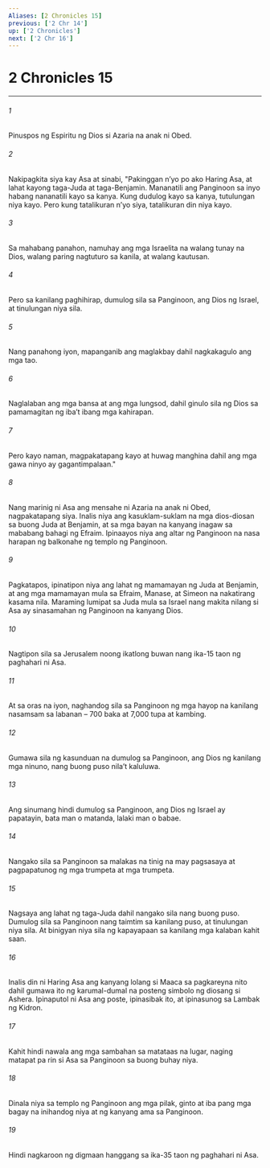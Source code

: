 ```yaml
---
Aliases: [2 Chronicles 15]
previous: ['2 Chr 14']
up: ['2 Chronicles']
next: ['2 Chr 16']
---
```

# 2 Chronicles 15

***

###### 1
Pinuspos ng Espiritu ng Dios si Azaria na anak ni Obed. 

###### 2
Nakipagkita siya kay Asa at sinabi, "Pakinggan nʼyo po ako Haring Asa, at lahat kayong taga-Juda at taga-Benjamin. Mananatili ang Panginoon sa inyo habang nananatili kayo sa kanya. Kung dudulog kayo sa kanya, tutulungan niya kayo. Pero kung tatalikuran nʼyo siya, tatalikuran din niya kayo. 

###### 3
Sa mahabang panahon, namuhay ang mga Israelita na walang tunay na Dios, walang paring nagtuturo sa kanila, at walang kautusan. 

###### 4
Pero sa kanilang paghihirap, dumulog sila sa Panginoon, ang Dios ng Israel, at tinulungan niya sila. 

###### 5
Nang panahong iyon, mapanganib ang maglakbay dahil nagkakagulo ang mga tao. 

###### 6
Naglalaban ang mga bansa at ang mga lungsod, dahil ginulo sila ng Dios sa pamamagitan ng ibaʼt ibang mga kahirapan. 

###### 7
Pero kayo naman, magpakatapang kayo at huwag manghina dahil ang mga gawa ninyo ay gagantimpalaan." 

###### 8
Nang marinig ni Asa ang mensahe ni Azaria na anak ni Obed, nagpakatapang siya. Inalis niya ang kasuklam-suklam na mga dios-diosan sa buong Juda at Benjamin, at sa mga bayan na kanyang inagaw sa mababang bahagi ng Efraim. Ipinaayos niya ang altar ng Panginoon na nasa harapan ng balkonahe ng templo ng Panginoon. 

###### 9
Pagkatapos, ipinatipon niya ang lahat ng mamamayan ng Juda at Benjamin, at ang mga mamamayan mula sa Efraim, Manase, at Simeon na nakatirang kasama nila. Maraming lumipat sa Juda mula sa Israel nang makita nilang si Asa ay sinasamahan ng Panginoon na kanyang Dios. 

###### 10
Nagtipon sila sa Jerusalem noong ikatlong buwan nang ika-15 taon ng paghahari ni Asa. 

###### 11
At sa oras na iyon, naghandog sila sa Panginoon ng mga hayop na kanilang nasamsam sa labanan – 700 baka at 7,000 tupa at kambing. 

###### 12
Gumawa sila ng kasunduan na dumulog sa Panginoon, ang Dios ng kanilang mga ninuno, nang buong puso nilaʼt kaluluwa. 

###### 13
Ang sinumang hindi dumulog sa Panginoon, ang Dios ng Israel ay papatayin, bata man o matanda, lalaki man o babae. 

###### 14
Nangako sila sa Panginoon sa malakas na tinig na may pagsasaya at pagpapatunog ng mga trumpeta at mga trumpeta. 

###### 15
Nagsaya ang lahat ng taga-Juda dahil nangako sila nang buong puso. Dumulog sila sa Panginoon nang taimtim sa kanilang puso, at tinulungan niya sila. At binigyan niya sila ng kapayapaan sa kanilang mga kalaban kahit saan. 

###### 16
Inalis din ni Haring Asa ang kanyang lolang si Maaca sa pagkareyna nito dahil gumawa ito ng karumal-dumal na posteng simbolo ng diosang si Ashera. Ipinaputol ni Asa ang poste, ipinasibak ito, at ipinasunog sa Lambak ng Kidron. 

###### 17
Kahit hindi nawala ang mga sambahan sa matataas na lugar, naging matapat pa rin si Asa sa Panginoon sa buong buhay niya. 

###### 18
Dinala niya sa templo ng Panginoon ang mga pilak, ginto at iba pang mga bagay na inihandog niya at ng kanyang ama sa Panginoon. 

###### 19
Hindi nagkaroon ng digmaan hanggang sa ika-35 taon ng paghahari ni Asa.
